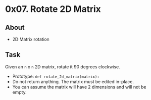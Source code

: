 # 0x07. Rotate 2D Matrix

## About
- 2D Matrix rotation

## Task
Given an `n` x `n` 2D matrix, rotate it 90 degrees clockwise.
- Prototype: `def rotate_2d_matrix(matrix):`
- Do not return anything. The matrix must be edited in-place.
- You can assume the matrix will have 2 dimensions and will not be empty.

